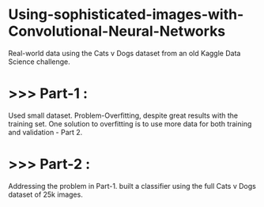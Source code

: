 # Using-sophisticated-images-with-Convolutional-Neural-Networks
Real-world data using the Cats v Dogs dataset from an old Kaggle Data Science challenge.


# >>> Part-1 :
Used small dataset.
Problem-Overfitting, despite great results with the training set.
One solution to overfitting is to use more data for both training and validation - Part 2.

# >>> Part-2 :
Addressing the problem in Part-1.
built a classifier using the full Cats v Dogs dataset of 25k images.



